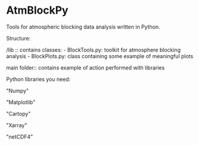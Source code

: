 # AtmBlockPy
Tools for atmospheric blocking data analysis written in Python.

Structure:

/lib :: contains classes:
	- BlockTools.py: toolkit for atmosphere blocking analysis
	- BlockPlots.py: class containing some example of meaningful plots

main folder:: contains example of action performed with libraries

Python libraries you need:

"Numpy"

"Matplotlib"

"Cartopy"

"Xarray"

"netCDF4"
